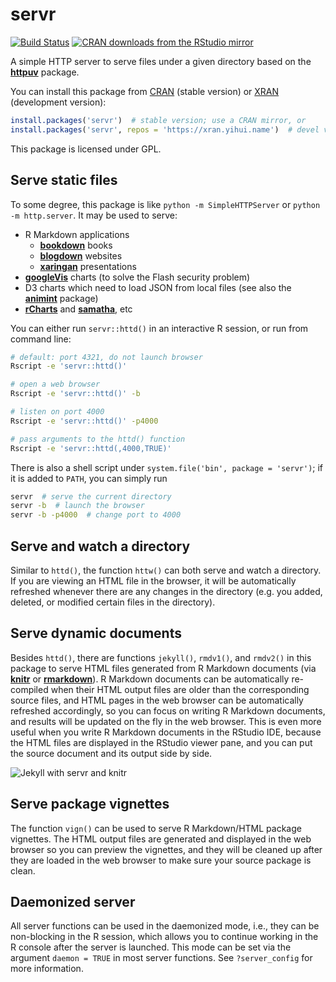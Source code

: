 # servr

[![Build Status](https://travis-ci.org/yihui/servr.svg)](https://travis-ci.org/yihui/servr)
[![CRAN downloads from the RStudio mirror](https://cranlogs.r-pkg.org/badges/servr)](https://cran.r-project.org/package=servr)

A simple HTTP server to serve files under a given directory based on the
[**httpuv**](https://cran.r-project.org/package=httpuv) package.

You can install this package from
[CRAN](https://cran.r-project.org/package=servr) (stable version) or
[XRAN](https://xran.yihui.name) (development version):

```r
install.packages('servr')  # stable version; use a CRAN mirror, or
install.packages('servr', repos = 'https://xran.yihui.name')  # devel version
```

This package is licensed under GPL.

## Serve static files

To some degree, this package is like `python -m SimpleHTTPServer` or `python -m
http.server`. It may be used to serve:

- R Markdown applications
    - [**bookdown**](https://github.com/rstudio/bookdown) books
    - [**blogdown**](https://github.com/rstudio/bookdown) websites
    - [**xaringan**](https://github.com/rstudio/bookdown) presentations
- [**googleVis**](https://cran.r-project.org/package=googleVis) charts (to solve
  the Flash security problem)
- D3 charts which need to load JSON from local files (see also the
  [**animint**](https://github.com/tdhock/animint) package)
- [**rCharts**](http://rcharts.io) and
  [**samatha**](https://github.com/DASpringate/samatha), etc

You can either run `servr::httd()` in an interactive R session, or run from
command line:

```bash
# default: port 4321, do not launch browser
Rscript -e 'servr::httd()'

# open a web browser
Rscript -e 'servr::httd()' -b

# listen on port 4000
Rscript -e 'servr::httd()' -p4000

# pass arguments to the httd() function
Rscript -e 'servr::httd(,4000,TRUE)'
```

There is also a shell script under `system.file('bin', package = 'servr')`;
if it is added to `PATH`, you can simply run

```bash
servr  # serve the current directory
servr -b  # launch the browser
servr -b -p4000  # change port to 4000
```

## Serve and watch a directory

Similar to `httd()`, the function `httw()` can both serve and watch a directory.
If you are viewing an HTML file in the browser, it will be automatically
refreshed whenever there are any changes in the directory (e.g. you added,
deleted, or modified certain files in the directory).

## Serve dynamic documents

Besides `httd()`, there are functions `jekyll()`, `rmdv1()`, and `rmdv2()` in
this package to serve HTML files generated from R Markdown documents (via
[**knitr**](https://yihui.name/knitr/) or
[**rmarkdown**](https://rmarkdown.rstudio.com)). R Markdown documents can be
automatically re-compiled when their HTML output files are older than the
corresponding source files, and HTML pages in the web browser can be
automatically refreshed accordingly, so you can focus on writing R Markdown
documents, and results will be updated on the fly in the web browser. This is
even more useful when you write R Markdown documents in the RStudio IDE, because
the HTML files are displayed in the RStudio viewer pane, and you can put the
source document and its output side by side.

![Jekyll with servr and knitr](http://i.imgur.com/gKVGhiP.png)

## Serve package vignettes

The function `vign()` can be used to serve R Markdown/HTML package vignettes.
The HTML output files are generated and displayed in the web browser so you can
preview the vignettes, and they will be cleaned up after they are loaded in the
web browser to make sure your source package is clean.

## Daemonized server

All server functions can be used in the daemonized mode, i.e., they can be
non-blocking in the R session, which allows you to continue working in the R
console after the server is launched. This mode can be set via the argument
`daemon = TRUE` in most server functions. See `?server_config` for more
information.
